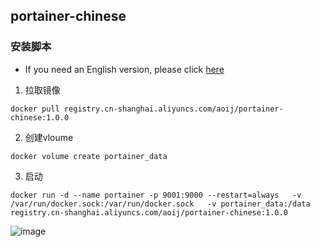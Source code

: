 ## portainer-chinese

### 安装脚本

* If you need an English version, please click [here](README-EN.md)

1. 拉取镜像
```shell
docker pull registry.cn-shanghai.aliyuncs.com/aoij/portainer-chinese:1.0.0
```

2. 创建vloume

```shell
docker volume create portainer_data
```

3. 启动

```shell
docker run -d --name portainer -p 9001:9000 --restart=always   -v /var/run/docker.sock:/var/run/docker.sock   -v portainer_data:/data  registry.cn-shanghai.aliyuncs.com/aoij/portainer-chinese:1.0.0
```

![image](https://github.com/aoij/portainer-chinese/assets/117963447/0763491b-2999-4ab1-a88b-bf8fd5baa4d7)

